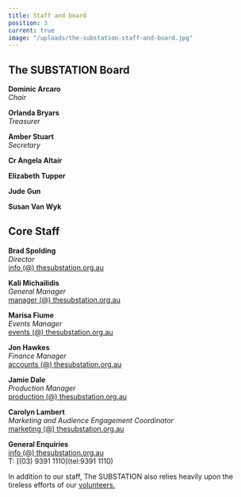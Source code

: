 ```yaml
---
title: Staff and board
position: 3
current: true
image: "/uploads/the-substation-staff-and-board.jpg"
---
```


## The SUBSTATION Board<br>

**Dominic Arcaro** <br>
_Chair_<br>

**Orlanda Bryars**<br>
_Treasurer_<br>

**Amber Stuart**<br>
_Secretary_<br>

**Cr Angela Altair**<br>

**Elizabeth Tupper**<br>

**Jude Gun**<br>

**Susan Van Wyk**<br>

## Core Staff<br>

**Brad Spolding**<br>
_Director_<br>
[info (@) thesubstation.org.au](mailto:info@thesubstation.org.au)

**Kali Michailidis**<br>
_General Manager_<br>
[manager (@) thesubstation.org.au](mailto:manager@thesubstation.org.au)

**Marisa Fiume**<br>
_Events Manager_<br>
[events (@) thesubstation.org.au](mailto:events@thesubstation.org.au)

**Jon Hawkes**<br>
_Finance Manager_<br>
[accounts (@) thesubstation.org.au](mailto:accounts@thesubstation.org.au)

**Jamie Dale**<br>
_Production Manager_<br>
[production (@) thesubstation.org.au](mailto:production@thesubstation.org.au)

**Carolyn Lambert**<br>
_Marketing and Audience Engagement Coordinator_<br>
[marketing (@) thesubstation.org.au](mailto:marketing@thesubstation.org.au)

**General Enquiries**<br>
[info (@) thesubstation.org.au](mailto:info@thesubstation.org.au)<br>
T: [(03) 9391 1110](tel:9391 1110)

In addition to our staff, The SUBSTATION also relies heavily upon the tireless efforts of our [volunteers.](https://thesubstation.org.au/about/volunteer/)
